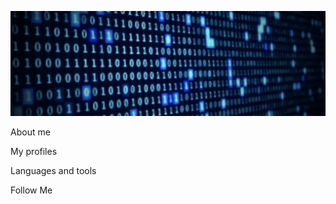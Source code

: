 [![Header](https://github.com/GTAevoa/GTAevoa/blob/main/assets/Hiring!.gif)](https://github.com/GTAevoaNET)

About me

My profiles

Languages and tools

Follow Me